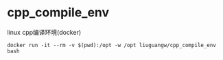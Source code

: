 # cpp_compile_env
linux cpp编译环境(docker)

```
docker run -it --rm -v $(pwd):/opt -w /opt liuguangw/cpp_compile_env bash
```
